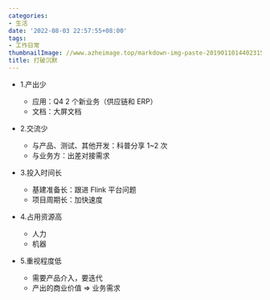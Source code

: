 ```yaml
---
categories:
- 生活
date: '2022-08-03 22:57:55+08:00'
tags:
- 工作日常
thumbnailImage: //www.azheimage.top/markdown-img-paste-2019011014402315.png
title: 打破沉默
---
```


- 1.产出少
  - 应用：Q4 2 个新业务（供应链和 ERP）
  <!--more-->
  - 文档：大屏文档
- 2.交流少

  - 与产品、测试、其他开发：科普分享 1~2 次
  - 与业务方：出差对接需求

- 3.投入时间长

  - 基建准备长：跟进 Flink 平台问题
  - 项目周期长：加快速度

- 4.占用资源高

  - 人力
  - 机器

- 5.重视程度低
  - 需要产品介入，要迭代
  - 产出的商业价值 => 业务需求
